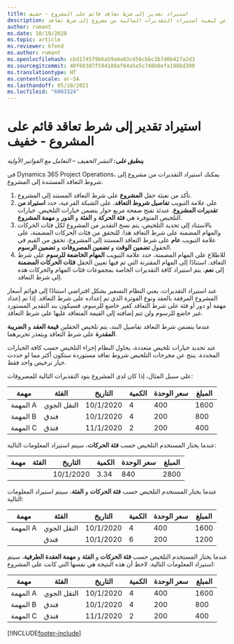 ```yaml
---
title: استيراد تقدير إلى شرط تعاقد قائم على المشروع - خفيف
description: يقدم هذا الموضوع معلومات عن كيفية استيراد التقديرات المالية من مشروع إلى شرط تعاقد.
author: rumant
ms.date: 10/19/2020
ms.topic: article
ms.reviewer: kfend
ms.author: rumant
ms.openlocfilehash: cbd1745f9b6a59a4a03c456cbbc3b7d0b427a2d3
ms.sourcegitcommit: 40f68387f594180af64a5e5c748b6efa188bd300
ms.translationtype: HT
ms.contentlocale: ar-SA
ms.lasthandoff: 05/10/2021
ms.locfileid: "6003324"
---
```

# <a name="import-an-estimate-to-a-project-based-contract-line---lite"></a>استيراد تقدير إلى شرط تعاقد قائم على المشروع - خفيف

_**ينطبق على:** النشر الخفيف – التعامل مع الفواتير الأولية_

في Dynamics 365 Project Operations، يمكنك استيراد التقديرات من مشروع إلى شروط التعاقد المستندة إلى المشروع.

1. تأكد من تعبئة حقل **المشروع** على شرط التعاقد المستند إلى المشروع.
2. على علامة التبويب **تفاصيل شروط التعاقد**، على الشبكة الفرعية، حدد **استيراد من تقديرات المشروع**. عندئذ تفتح صفحة مربع حوار يتضمن خيارات التلخيص. خيارات التلخيص المتوفرة هي **فئة الحركة** و **الفئة** و **الدور** و **مهمة المشروع**.
3. بالاستناد إلى تحديد التلخيص، يتم نسخ التقدير من المشروع لكل فئات الحركات والمهام المضمنة على شرط التعاقد هذا. للتحقق من فئات الحركات المضمنة، على علامة التبويب **عام** على شرط التعاقد المستند إلى المشروع، تحقق من القيم في الحقول **تضمين الوقت** و **تضمين المصروفات** و **تضمين الرسوم**. 
4. للاطلاع على المهام المضمنة، حدد علامة التبويب **المهام الخاضعة للرسوم** على شرط التعاقد. استنادًا إلى المهام المقترنة التي تم فيها تعيين الحقل **فئات الحركات المضمنة** إلى **نعم**، يتم استيراد كافة التقديرات الخاصة بمجموعات فئات المهام والحركات هذه إلى شرط التعاقد.

عند استيراد التقديرات، يعني النظام التسعير بشكل افتراضي استنادًا إلى قوائم أسعار المشروع المرفقة بالعقد ونوع الفوترة الذي تم إعداده على شرط التعاقد. إذا تم إعداد مهمة أو دور أو فئة على شرط التعاقد كغير خاضع للرسوم، فسيكون بند التقدير المستورد غير خاضع للرسوم ولن تتم إضافته إلى القيمة المتعاقد عليها على شرط التعاقد.

عندما يتضمن شرط التعاقد تفاصيل البند، يتم تلخيص الحقلين **قيمة العقد** و **الضريبة المقدرة** على شرط التعاقد ويتعذر تحريرهما.

عند تحديد خيارات تلخيص متعددة، يحاول النظام إجراء التلخيص حسب كافة الخيارات المحددة. ينتج عن مخرجات التلخيص شروط تعاقد مستوردة ستكون أكثر مما لو حددت خيار ترخيص واحد فقط.

على سبيل المثال، إذا كان لدى المشروع بنود التقديرات التالية للمصروفات:

| مهمة | الفئة | التاريخ‬ | الكمية | سعر الوحدة | المبلغ |
| --- | --- | --- | --- | --- | --- |
| المهمة A | النقل الجوي | 10/1/2020 | 4 | 400 | 1600 |
| المهمة B | فندق | 10/1/2020 | 4 | 200 | 800 |
| المهمة C | فندق | 11/1/2020 | 2 | 200 | 400 |

عندما يختار المستخدم التلخيص حسب **فئة الحركات**، سيتم استيراد المعلومات التالية:

| مهمة | الفئة | التاريخ‬ | الكمية | سعر الوحدة | المبلغ |
| --- | --- | --- | --- | --- | --- |
| &nbsp; | &nbsp; | 10/1/2020 | 3.34 | 840 | 2800 |

عندما يختار المستخدم التلخيص حسب **فئة الحركات** و **الفئة**، سيتم استيراد المعلومات التالية:

| مهمة | الفئة | التاريخ‬ | الكمية | سعر الوحدة | المبلغ |
| --- | --- | --- | --- | --- | --- |
| المهمة A | النقل الجوي | 10/1/2020 | 4 | 400 | 1600 |
| &nbsp;| فندق | 10/1/2020 | 6 | 200 | 1200 |

عندما يختار المستخدم التلخيص حسب **فئة الحركات** و **الفئة** و **مهمة العقدة الطرفية**، سيتم استيراد المعلومات التالية. لاحظ أن هذه النتيجة هي نفسها التي كانت على المشروع:

| مهمة | الفئة | التاريخ‬ | الكمية | سعر الوحدة | المبلغ |
| --- | --- | --- | --- | --- | --- |
| المهمة A | النقل الجوي | 10/1/2020 | 4 | 400 | 1600 |
| المهمة B | فندق | 10/1/2020 | 4 | 200 | 800 |
| المهمة C | فندق | 11/1/2020 | 2 | 200 | 400 |


[!INCLUDE[footer-include](../../includes/footer-banner.md)]